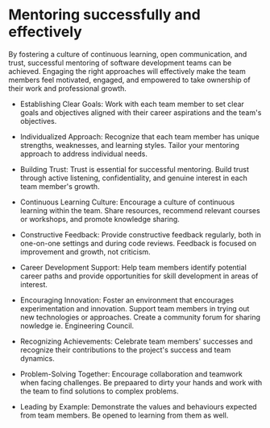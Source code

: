 # Mentoring successfully and effectively


By fostering a culture of continuous learning, open communication, and trust, successful mentoring of software development teams can be achieved.
Engaging the right approaches will effectively make the team members feel motivated, engaged, and empowered to take ownership of their work and professional growth.

- Establishing Clear Goals: Work with each team member to set clear goals and objectives aligned with their career aspirations and the team's objectives.

- Individualized Approach: Recognize that each team member has unique strengths, weaknesses, and learning styles. Tailor your mentoring approach to address individual needs.

- Building Trust: Trust is essential for successful mentoring. Build trust through active listening, confidentiality, and genuine interest in each team member's growth.

- Continuous Learning Culture: Encourage a culture of continuous learning within the team. Share resources, recommend relevant courses or workshops, and promote knowledge sharing.

- Constructive Feedback: Provide constructive feedback regularly, both in one-on-one settings and during code reviews. Feedback is focused on improvement and growth, not criticism.

- Career Development Support: Help team members identify potential career paths and provide opportunities for skill development in areas of interest.

- Encouraging Innovation: Foster an environment that encourages experimentation and innovation. Support team members in trying out new technologies or approaches. Create a community forum for sharing nowledge ie. Engineering Council.

- Recognizing Achievements: Celebrate team members' successes and recognize their contributions to the project's success and team dynamics.

- Problem-Solving Together: Encourage collaboration and teamwork when facing challenges. Be prepaared to dirty your hands and work with the team to find solutions to complex problems.

- Leading by Example: Demonstrate the values and behaviours expected from team members. Be opened to learning from them as well.


